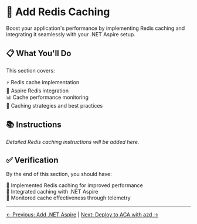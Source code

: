 # 🚀 Add Redis Caching

Boost your application's performance by implementing Redis caching and integrating it seamlessly with your .NET Aspire setup.

## 📋 What You'll Do

This section covers:

⚡ Redis cache implementation  
🔧 Aspire Redis integration  
📊 Cache performance monitoring  
🎯 Caching strategies and best practices  

## 📚 Instructions

*Detailed Redis caching instructions will be added here.*

## ✅ Verification

By the end of this section, you should have:

🔹 Implemented Redis caching for improved performance  
🔹 Integrated caching with .NET Aspire  
🔹 Monitored cache effectiveness through telemetry  

---
[← Previous: Add .NET Aspire](../5-add-dotnet-aspire/README.md) | [Next: Deploy to ACA with azd →](../7-deploy-to-aca-with-azd/README.md)